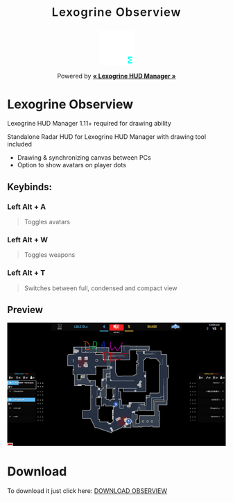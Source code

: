 
<p align="center">
	<p align="center" style="font-weight:600; letter-spacing:1pt; font-size:20pt;">Lexogrine Obserview</p>
	<p align="center"><img src="icon.png" alt="Logo" width="80" height="80"></p>
	<p align="center" style="font-weight:400;">Powered by <a href='https://github.com/lexogrine/hud-manager'><strong>« Lexogrine HUD Manager »</strong></a></p>
</p>

# Lexogrine Obserview

Lexogrine HUD Manager 1.11+ required for drawing ability

Standalone Radar HUD for Lexogrine HUD Manager with drawing tool included

- Drawing & synchronizing canvas between PCs
- Option to show avatars on player dots

## Keybinds:
### **Left Alt + A**
>Toggles avatars
### **Left Alt + W**
>Toggles weapons
### **Left Alt + T**
>Switches between full, condensed and compact view


## Preview

![Preview of Obserview](preview.png)

# Download

To download it just click here: [DOWNLOAD OBSERVIEW](https://github.com/lexogrine/obserview/releases/latest)

